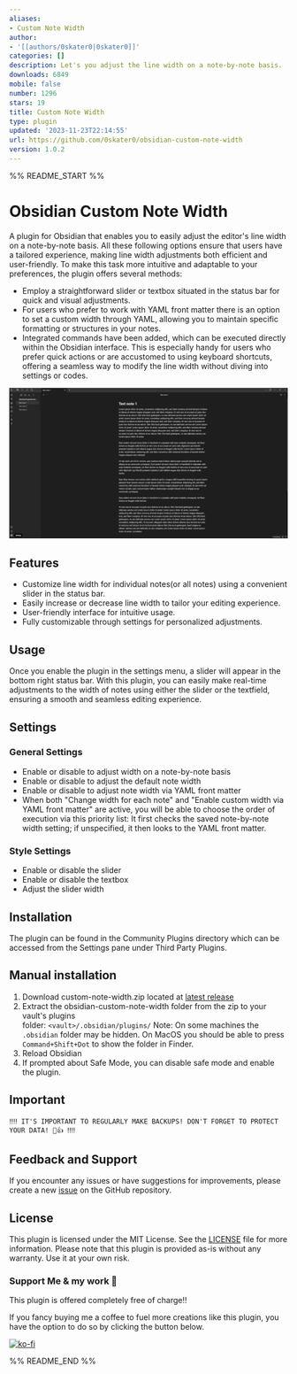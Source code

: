 ```yaml
---
aliases:
- Custom Note Width
author:
- '[[authors/0skater0|0skater0]]'
categories: []
description: Let's you adjust the line width on a note-by-note basis.
downloads: 6849
mobile: false
number: 1296
stars: 19
title: Custom Note Width
type: plugin
updated: '2023-11-23T22:14:55'
url: https://github.com/0skater0/obsidian-custom-note-width
version: 1.0.2
---
```


%% README_START %%

# Obsidian Custom Note Width

A plugin for Obsidian that enables you to easily adjust the editor's line width on a note-by-note basis.
All these following options ensure that users have a tailored experience, making line width adjustments both efficient and user-friendly.
To make this task more intuitive and adaptable to your preferences, the plugin offers several methods:

- Employ a straightforward slider or textbox situated in the status bar for quick and visual adjustments.
- For users who prefer to work with YAML front matter there is an option to set a custom width through YAML, allowing you to maintain specific formatting or structures in your notes.
- Integrated commands have been added, which can be executed directly within the Obsidian interface. This is especially handy for users who prefer quick actions or are accustomed to using keyboard shortcuts, offering a seamless way to modify the line width without diving into settings or codes.

![Demo GIF](https://raw.githubusercontent.com/0skater0/obsidian-custom-note-width/HEAD//images/demo.gif)

## Features

- Customize line width for individual notes(or all notes) using a convenient slider in the status bar.
- Easily increase or decrease line width to tailor your editing experience.
- User-friendly interface for intuitive usage.
- Fully customizable through settings for personalized adjustments.

## Usage

Once you enable the plugin in the settings menu, a slider will appear in the bottom right status bar.
With this plugin, you can easily make real-time adjustments to the width of notes using either the slider or the textfield, ensuring a smooth and seamless editing experience.

## Settings

### General Settings

- Enable or disable to adjust width on a note-by-note basis
- Enable or disable to adjust the default note width
- Enable or disable to adjust note width via YAML front matter
- When both "Change width for each note" and "Enable custom width via YAML front matter" are active, you will be able to choose the order of execution via this priority list:
     It first checks the saved note-by-note width setting; if unspecified, it then looks to the YAML front matter.

### Style Settings

- Enable or disable the slider
- Enable or disable the textbox
- Adjust the slider width

## Installation

The plugin can be found in the Community Plugins directory which can be accessed from the Settings pane under Third Party Plugins.

## Manual installation

1. Download custom-note-width.zip located at [latest release](https://github.com/0skater0/obsidian-custom-note-width/releases)
2. Extract the obsidian-custom-note-width folder from the zip to your vault's plugins <br> folder: `<vault>/.obsidian/plugins/`  Note: On some machines the `.obsidian` folder may be hidden. On MacOS you should be able to press `Command+Shift+Dot` to show the folder in Finder.
3. Reload Obsidian
4. If prompted about Safe Mode, you can disable safe mode and enable the plugin.

## Important

    ‼️‼️ IT'S IMPORTANT TO REGULARLY MAKE BACKUPS! DON'T FORGET TO PROTECT YOUR DATA! 🥹👍 ‼️‼️

## Feedback and Support

If you encounter any issues or have suggestions for improvements, please create a new [issue](https://github.com/0skater0/obsidian-custom-note-width/issues) on the GitHub repository.

## License

This plugin is licensed under the MIT License. See the [LICENSE](LICENSE) file for more information.
Please note that this plugin is provided as-is without any warranty. Use it at your own risk.

### Support Me & my work 🙏

This plugin is offered completely free of charge‼️

If you fancy buying me a coffee to fuel more creations like this plugin, you have the option to do so by clicking the button below.

[![ko-fi](https://ko-fi.com/img/githubbutton_sm.svg)](https://ko-fi.com/P5P7NLC40)


%% README_END %%